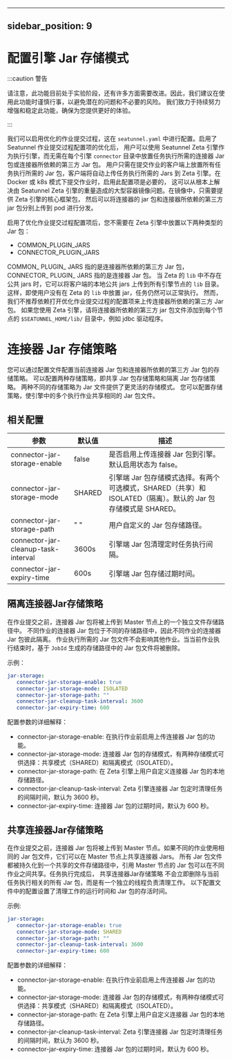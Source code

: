 ---

sidebar_position: 9
-------------------

# 配置引擎 Jar 存储模式

:::caution 警告

请注意，此功能目前处于实验阶段，还有许多方面需要改进。因此，我们建议在使用此功能时谨慎行事，以避免潜在的问题和不必要的风险。
我们致力于持续努力增强和稳定此功能，确保为您提供更好的体验。

:::

我们可以启用优化的作业提交过程，这在 `seatunnel.yaml` 中进行配置。启用了 Seatunnel 作业提交过程配置项的优化后，
用户可以使用 Seatunnel Zeta 引擎作为执行引擎，而无需在每个引擎 `connector` 目录中放置任务执行所需的连接器 Jar 包或连接器所依赖的第三方 Jar 包。
用户只需在提交作业的客户端上放置所有任务执行所需的 Jar 包，客户端将自动上传任务执行所需的 Jars 到 Zeta 引擎。在 Docker 或 k8s 模式下提交作业时，启用此配置项是必要的，
这可以从根本上解决由 Seatunnel Zeta 引擎的重量造成的大型容器镜像问题。在镜像中，只需要提供 Zeta 引擎的核心框架包，
然后可以将连接器的 jar 包和连接器所依赖的第三方 jar 包分别上传到 pod 进行分发。

启用了优化作业提交过程配置项后，您不需要在 Zeta 引擎中放置以下两种类型的 Jar 包：
- COMMON_PLUGIN_JARS
- CONNECTOR_PLUGIN_JARS

COMMON_ PLUGIN_ JARS 指的是连接器所依赖的第三方 Jar 包， CONNECTOR_ PLUGIN_ JARS 指的是连接器 Jar 包。
当 Zeta 的 `lib` 中不存在公共 jars 时，它可以将客户端的本地公共 jars 上传到所有引擎节点的 `lib` 目录。
这样，即使用户没有在 Zeta 的 `lib` 中放置 jar，任务仍然可以正常执行。
然而，我们不推荐依赖打开优化作业提交过程的配置项来上传连接器所依赖的第三方 Jar 包。
如果您使用 Zeta 引擎，请将连接器所依赖的第三方 jar 包文件添加到每个节点的 `$SEATUNNEL_HOME/lib/` 目录中，例如 jdbc 驱动程序。

# 连接器 Jar 存储策略

您可以通过配置文件配置当前连接器 Jar 包和连接器所依赖的第三方 Jar 包的存储策略。
可以配置两种存储策略，即共享 Jar 包存储策略和隔离 Jar 包存储策略。
两种不同的存储策略为 Jar 文件提供了更灵活的存储模式。
您可以配置存储策略，使引擎中的多个执行作业共享相同的 Jar 包文件。

## 相关配置

|                 参数                  |  默认值   |                                   描述                                    |
|-------------------------------------|--------|-------------------------------------------------------------------------|
| connector-jar-storage-enable        | false  | 是否启用上传连接器 Jar 包到引擎。默认启用状态为 false。                                       |
| connector-jar-storage-mode          | SHARED | 引擎端 Jar 包存储模式选择。有两个可选模式，SHARED（共享）和 ISOLATED（隔离）。默认的 Jar 包存储模式是 SHARED。 |
| connector-jar-storage-path          | " "    | 用户自定义的 Jar 包存储路径。                                                       |
| connector-jar-cleanup-task-interval | 3600s  | 引擎端 Jar 包清理定时任务执行间隔。                                                    |
| connector-jar-expiry-time           | 600s   | 引擎端 Jar 包存储过期时间。                                                        |

## 隔离连接器Jar存储策略

在作业提交之前，连接器 Jar 包将被上传到 Master 节点上的一个独立文件存储路径中。
不同作业的连接器 Jar 包位于不同的存储路径中，因此不同作业的连接器 Jar 包彼此隔离。
作业执行所需的 Jar 包文件不会影响其他作业。当当前作业执行结束时，基于 `JobId` 生成的存储路径中的 Jar 包文件将被删除。

示例：

```yaml
jar-storage:
   connector-jar-storage-enable: true
   connector-jar-storage-mode: ISOLATED
   connector-jar-storage-path: ""
   connector-jar-cleanup-task-interval: 3600
   connector-jar-expiry-time: 600
```

配置参数的详细解释：
- connector-jar-storage-enable: 在执行作业前启用上传连接器 Jar 包的功能。
- connector-jar-storage-mode: 连接器 Jar 包的存储模式，有两种存储模式可供选择：共享模式（SHARED）和隔离模式（ISOLATED）。
- connector-jar-storage-path: 在 Zeta 引擎上用户自定义连接器 Jar 包的本地存储路径。
- connector-jar-cleanup-task-interval: Zeta 引擎连接器 Jar 包定时清理任务的间隔时间，默认为 3600 秒。
- connector-jar-expiry-time: 连接器 Jar 包的过期时间，默认为 600 秒。

## 共享连接器Jar存储策略

在作业提交之前，连接器 Jar 包将被上传到 Master 节点。如果不同的作业使用相同的 Jar 包文件，它们可以在 Master 节点上共享连接器 Jars。
所有 Jar 包文件都被持久化到一个共享的文件存储路径中，引用 Master 节点的 Jar 包可以在不同作业之间共享。任务执行完成后，
共享连接器Jar存储策略 不会立即删除与当前任务执行相关的所有 Jar 包，而是有一个独立的线程负责清理工作。
以下配置文件中的配置设置了清理工作的运行时间和 Jar 包的存活时间。

示例:

```yaml
jar-storage:
   connector-jar-storage-enable: true
   connector-jar-storage-mode: SHARED
   connector-jar-storage-path: ""
   connector-jar-cleanup-task-interval: 3600
   connector-jar-expiry-time: 600
```

配置参数的详细解释：
- connector-jar-storage-enable: 在执行作业前启用上传连接器 Jar 包的功能。
- connector-jar-storage-mode: 连接器 Jar 包的存储模式，有两种存储模式可供选择：共享模式（SHARED）和隔离模式（ISOLATED）。
- connector-jar-storage-path: 在 Zeta 引擎上用户自定义连接器 Jar 包的本地存储路径。
- connector-jar-cleanup-task-interval: Zeta 引擎连接器 Jar 包定时清理任务的间隔时间，默认为 3600 秒。
- connector-jar-expiry-time: 连接器 Jar 包的过期时间，默认为 600 秒。
